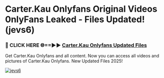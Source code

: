 # Carter.Kau Onlyfans Original Videos 0nlyFans Leaked - Files Updated! (jevs6)

<h3>🔴 CLICK HERE 🌐==►► <a href="https://tinyurl.com/2m67pmp6" rel="nofollow">Carter.Kau Onlyfans Updated Files</a></h3>

Get Carter.Kau Onlyfans and all content. Now you can access all videos and pictures of Carter.Kau Onlyfans. New Updated Files 2025!

[![jevs6](https://i.imgur.com/H4QAA4z.gif)](https://tinyurl.com/2m67pmp6)